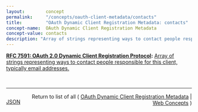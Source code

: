 ```yaml
---
layout:        concept
permalink:     "/concepts/oauth-client-metadata/contacts"
title:         "OAuth Dynamic Client Registration Metadata: contacts"
concept-name:  OAuth Dynamic Client Registration Metadata
concept-value: contacts
description: "Array of strings representing ways to contact people responsible for this client, typically email addresses."
---
```


**[RFC 7591: OAuth 2.0 Dynamic Client Registration Protocol](/specs/IETF/RFC/7591 "This specification defines mechanisms for dynamically registering OAuth 2.0 clients with authorization servers. Registration requests send a set of desired client metadata values to the authorization server. The resulting registration responses return a client identifier to use at the authorization server and the client metadata values registered for the client. The client can then use this registration information to communicate with the authorization server using the OAuth 2.0 protocol. This specification also defines a set of common client metadata fields and values for clients to use during registration."):** [Array of strings representing ways to contact people responsible for this client, typically email addresses.](http://tools.ietf.org/html/rfc7591#section-2 "Read documentation for OAuth Dynamic Client Registration Metadata &#34;contacts&#34;")

<br/>
<hr/>

<p style="float : left"><a href="./contacts.json" title="JSON representing this particular Web Concept value">JSON</a></p>
<p style="text-align: right">Return to list of all ( <a href="../oauth-client-metadata/">OAuth Dynamic Client Registration Metadata</a> | <a href="../">Web Concepts</a> )</p>
